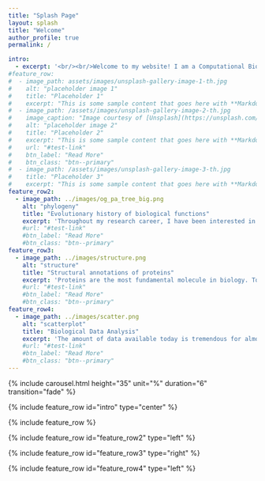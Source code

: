 ```yaml
---
title: "Splash Page"
layout: splash
title: "Welcome"
author_profile: true
permalink: /

intro: 
  - excerpt: '<br/><br/>Welcome to my website! I am a Computational Biologist working  at the intersection of Protein Structure, Evolutionary Biology and Phylogenetics. This website contains my major research directions and achievements. Cheers!'
#feature_row:
#  - image_path: assets/images/unsplash-gallery-image-1-th.jpg
#    alt: "placeholder image 1"
#    title: "Placeholder 1"
#    excerpt: "This is some sample content that goes here with **Markdown** formatting."
#  - image_path: /assets/images/unsplash-gallery-image-2-th.jpg
#    image_caption: "Image courtesy of [Unsplash](https://unsplash.com/)"
#    alt: "placeholder image 2"
#    title: "Placeholder 2"
#    excerpt: "This is some sample content that goes here with **Markdown** formatting."
#    url: "#test-link"
#    btn_label: "Read More"
#    btn_class: "btn--primary"
#  - image_path: /assets/images/unsplash-gallery-image-3-th.jpg
#    title: "Placeholder 3"
#    excerpt: "This is some sample content that goes here with **Markdown** formatting."
feature_row2:
  - image_path: ../images/og_pa_tree_big.png
    alt: "phylogeny"
    title: "Evolutionary history of biological functions"
    excerpt: 'Throughout my research career, I have been interested in tracing the evolutionary history of major biological functions. This is also one of the major central questions of Evolutionary Biology. Given the burst of genomic and proteomic information that is available in public repositories such as NCBI and UniProt, we are in an opportune era where one can trace the detailed evolutionary histories of major biological functions by using principles of Orthology, Phylogenetics and Molecular Evolution. For instance, in my PhD work, I traced the [evolutionary history of wobble base pairing in bacteria](https://academic.oup.com/mbe/article/35/8/2046/5017355) and discovered the dynamic evolution of the major enzymes involved in this process. I also found several other genomic correlates that reflect the evolutionary history of these proteins. In my current work, I am now focusing on tracing the evolutionary history of many major functions across the entire tree of life.'
    #url: "#test-link"
    #btn_label: "Read More"
    #btn_class: "btn--primary"
feature_row3:
  - image_path: ../images/structure.png
    alt: "structure"
    title: "Structural annotations of proteins"
    excerpt: 'Proteins are the most fundamental molecule in biology. To understand the working of a biological entity, it is important to understand the detailed working of its constituent proteins. A fundamental quest in biology is to elucidate the three dimensional structure of proteins, so as to understand the mechanism of the protein and to allow predicts for the effect of mutations on the working of the protein. Apart from being able to solve the structures using experimental techniques, which could be challenging and time-consuming, a plethora of computational techniques exist that reasonably predict the structure of certain parts of a protein. Most of these computational methods rely on homology, and are thus harder to apply in regions of proteins that are not conserved. I am currently developing methods and workflows that can accurately predict such regions using a mixture of homology and structure based methods. For example, we used this method to accurately [predict the 3D structure of the NBAS protein](https://www.nature.com/articles/s41436-019-0698-4) involved in Infantile Liver Failure Syndrome - 2, allowing collaborators to build a genotype-phenotype map of the disease.'
    #url: "#test-link"
    #btn_label: "Read More"
    #btn_class: "btn--primary"
feature_row4:
  - image_path: ../images/scatter.png
    alt: "scatterplot"
    title: "Biological Data Analysis"
    excerpt: 'The amount of data available today is tremendous for almost every aspect of human life. In the same vein, the massive amount of data available through biological observations and experiments requires further analysis to gain insights. While most sources that generate these data are focused on analysing the data for their own purposes, my goal is to compare and analyze such data from different sources to derive a more general understanding of a biological phenomenon. For instance, I am currently analysing large scale proteomics datasets from a variety of organisms to come up with a metric that measures the difficulty proteins face while folding during the conditions of the experiment. These measures then would give an idea about whether certain proteins are particularly notorious while being handled in the laboratory, and if there is a way in which these could be handled more easily.'
    #url: "#test-link"
    #btn_label: "Read More"
    #btn_class: "btn--primary"
---
```


{% include carousel.html height="35" unit="%" duration="6" transition="fade" %}

{% include feature_row id="intro" type="center" %}

{% include feature_row %}

{% include feature_row id="feature_row2" type="left" %}

{% include feature_row id="feature_row3" type="right" %}

{% include feature_row id="feature_row4" type="left" %}
